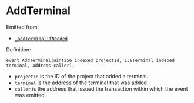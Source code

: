 # AddTerminal

Emitted from:

* [`_addTerminalIfNeeded`](../write/_addterminalifneeded.md)

Definition:

```solidity
event AddTerminal(uint256 indexed projectId, IJBTerminal indexed terminal, address caller);
```

* `projectId` is the ID of the project that added a terminal.
* `terminal` is the address of the terminal that was added.
* `caller` is the address that issued the transaction within which the event was emitted.
